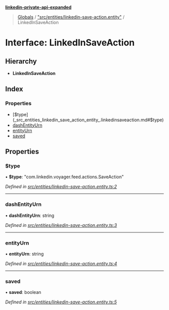 **[linkedin-private-api-expanded](../README.md)**

> [Globals](../globals.md) / ["src/entities/linkedin-save-action.entity"](../modules/_src_entities_linkedin_save_action_entity_.md) / LinkedInSaveAction

# Interface: LinkedInSaveAction

## Hierarchy

* **LinkedInSaveAction**

## Index

### Properties

* [$type](_src_entities_linkedin_save_action_entity_.linkedinsaveaction.md#$type)
* [dashEntityUrn](_src_entities_linkedin_save_action_entity_.linkedinsaveaction.md#dashentityurn)
* [entityUrn](_src_entities_linkedin_save_action_entity_.linkedinsaveaction.md#entityurn)
* [saved](_src_entities_linkedin_save_action_entity_.linkedinsaveaction.md#saved)

## Properties

### $type

•  **$type**: \"com.linkedin.voyager.feed.actions.SaveAction\"

*Defined in [src/entities/linkedin-save-action.entity.ts:2](https://github.com/khanhtranngoccva/linkedin-private-api/blob/a63729e/src/entities/linkedin-save-action.entity.ts#L2)*

___

### dashEntityUrn

•  **dashEntityUrn**: string

*Defined in [src/entities/linkedin-save-action.entity.ts:3](https://github.com/khanhtranngoccva/linkedin-private-api/blob/a63729e/src/entities/linkedin-save-action.entity.ts#L3)*

___

### entityUrn

•  **entityUrn**: string

*Defined in [src/entities/linkedin-save-action.entity.ts:4](https://github.com/khanhtranngoccva/linkedin-private-api/blob/a63729e/src/entities/linkedin-save-action.entity.ts#L4)*

___

### saved

•  **saved**: boolean

*Defined in [src/entities/linkedin-save-action.entity.ts:5](https://github.com/khanhtranngoccva/linkedin-private-api/blob/a63729e/src/entities/linkedin-save-action.entity.ts#L5)*
